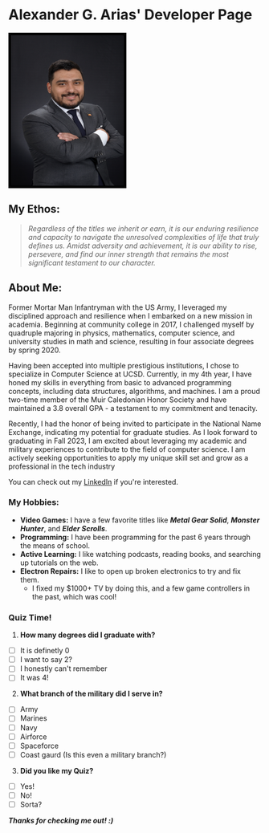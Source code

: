 # Alexander G. Arias' Developer Page

<img src="Images/23UCSD-16525320-15-1008812455-1.jpg" alt="Picture of myself in a suit, smiling with my arms crossed while looking to the side." width="225" height="300" style="border:5px solid black;vertical-align:middle">

## My Ethos:

> _Regardless of the titles we inherit or earn, it is our enduring resilience and capacity to navigate the unresolved complexities of life that truly defines us. Amidst adversity and achievement, it is our ability to rise, persevere, and find our inner strength that remains the most significant testament to our character._

## About Me:

Former Mortar Man Infantryman with the US Army, I leveraged my disciplined approach and resilience when I embarked on a new mission in academia. Beginning at community college in 2017, I challenged myself by quadruple majoring in physics, mathematics, computer science, and university studies in math and science, resulting in four associate degrees by spring 2020.

Having been accepted into multiple prestigious institutions, I chose to specialize in Computer Science at UCSD. Currently, in my 4th year, I have honed my skills in everything from basic to advanced programming concepts, including data structures, algorithms, and machines. I am a proud two-time member of the Muir Caledonian Honor Society and have maintained a 3.8 overall GPA - a testament to my commitment and tenacity.

Recently, I had the honor of being invited to participate in the National Name Exchange, indicating my potential for graduate studies. As I look forward to graduating in Fall 2023, I am excited about leveraging my academic and military experiences to contribute to the field of computer science. I am actively seeking opportunities to apply my unique skill set and grow as a professional in the tech industry

You can check out my [LinkedIn](www.linkedin.com/in/alexander-arias-1bb58a111) if you're interested.

### My Hobbies:

- **Video Games:** I have a few favorite titles like ***Metal Gear Solid***, ***Monster Hunter***, and ***Elder Scrolls***.
- **Programming:** I have been programming for the past 6 years through the means of school.
- **Active Learning:** I like watching podcasts, reading books, and searching up tutorials on the web. 
- **Electron Repairs:**  I like to open up broken electronics to try and fix them. 
  -  I fixed my $1000+ TV by doing this, and a few game controllers in the past, which was cool!

### Quiz Time!

1. **How many degrees did I graduate with?**
- [ ] It is definetly 0
- [ ] I want to say 2?
- [ ] I honestly can't remember
- [ ] It was 4!

2. **What branch of the military did I serve in?**
- [ ] Army
- [ ] Marines
- [ ] Navy
- [ ] Airforce
- [ ] Spaceforce
- [ ] Coast gaurd (Is this even a military branch?)

3. **Did you like my Quiz?**
- [ ] Yes!
- [ ] No!
- [ ] Sorta?

***Thanks for checking me out! :)*** 
